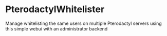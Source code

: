 # PterodactylWhitelister
Manage whitelisting the same users on multiple Pterodactyl servers using this simple webui with an administrator backend
